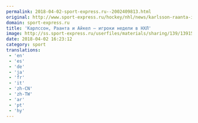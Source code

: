 ```yaml
---
permalink: 2018-04-02-sport-express.ru--2002409813.html
original: http://www.sport-express.ru/hockey/nhl/news/karlsson-raanta-i-aykel-igroki-nedeli-v-nhl-1391561/
domain: sport-express.ru
title: 'Карлссон, Раанта и Айкел – игроки недели в НХЛ'
image: http://ss.sport-express.ru/userfiles/materials/sharing/139/1391561.jpg
date: 2018-04-02 16:23:12
category: sport
translations: 
 - 'en'
 - 'es'
 - 'de'
 - 'ja'
 - 'fr'
 - 'it'
 - 'zh-CN'
 - 'zh-TW'
 - 'ar'
 - 'pt'
 - 'hy'
---
```


